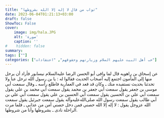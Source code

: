 ```yaml
---
title: "ثواب من قال لا إله إلا الله بشروطها"
date: 2023-06-04T01:21:13+03:00
draft: false
ShowToc: False
cover:
    image: img/hala.JPG
    alt: 'صورة'
    caption: ''
#    hidden: false
summary: 
tags: [""]
categories: ["حب أهل البيت عليهم السلام وزيارتهم وحقوقهم", "اعتقادات"]
---
```

عن إسحاق بن
راهويه قال لما وافى أبو الحسن الرضا عليه‌السلام نيسابور فأراد أن يرحل منها
إلى المأمون اجتمع إليه أصحاب الحديث فقالوا له : يا بن رسول الله ترحل
عنا ولا تحدثنا بحديث نستفيده منك ـ وكان قد قعد في العمارية فاطلع
رأسه ـ وقال سمعت أبي موسى بن جعفر يقول سمعت أبي جعفر بن
محمد يقول سمعت أبي محمد بن علي يقول سمعت أبي علي بن الحسين يقول
سمعت أبي الحسين بن علي يقول سمعت أبي علي بن أبي طالب يقول
سمعت رسول الله صلى‌الله‌عليه‌وآله يقول سمعت جبرئيل يقول سمعت الله عزوجل
يقول : لا إله إلا الله حصني فمن دخل حصني أمن من عذابي ـ فلما مرت
الراحلة نادى ـ بشروطها وأنا من شروطها.

